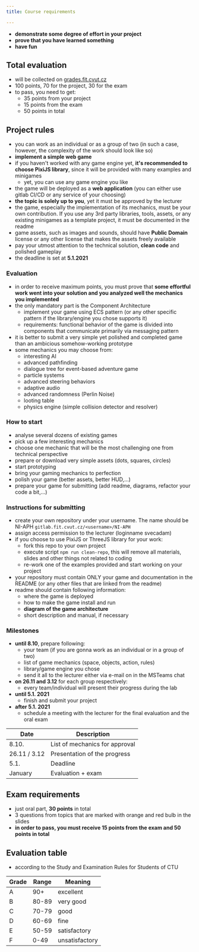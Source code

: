 ```yaml
---
title: Course requirements

---
```


- **demonstrate some degree of effort in your project**
- **prove that you have learned something**
- **have fun**

## Total evaluation
- will be collected on [grades.fit.cvut.cz](https://grades.fit.cvut.cz/)
- 100 points, 70 for the project, 30 for the exam
- to pass, you need to get:
  - 35 points from your project
  - 15 points from the exam
  - 50 points in total

## Project rules
- you can work as an individual or as a group of two (in such a case, however, the complexity of the work should look like so)
- **implement a simple web game**
- if you haven't worked with any game engine yet, **it's recommended to choose PixiJS library**, since it will be provided with many examples and minigames
  - yet, you can use any game engine you like
- the game will be deployed as a **web application** (you can either use gitlab CI/CD or any service of your choosing)
- **the topic is solely up to you**, yet it must be approved by the lecturer
- the game, especially the implementation of its mechanics, must be your own contribution. If you use any 3rd party libraries, tools, assets, or any existing minigames as a template project, it must be documented in the readme
- game assets, such as images and sounds, should have **Public Domain** license or any other license that makes the assets freely available
- pay your utmost attention to the technical solution, **clean code** and polished gameplay
- the deadline is set at **5.1.2021**

### Evaluation
- in order to receive maximum points, you must prove that **some effortful work went into your solution and you analyzed well the mechanics you implemented** 
- the only mandatory part is the Component Architecture
  - implement your game using ECS pattern (or any other specific pattern if the library/engine you chose supports it)
  - requirements: functional behavior of the game is divided into components that communicate primarily via messaging pattern
- it is better to submit a very simple yet polished and completed game than an ambicious somehow-working prototype
- some mechanics you may choose from:
  - interesting AI
  - advanced pathfinding
  - dialogue tree for event-based adventure game
  - particle systems
  - advanced steering behaviors
  - adaptive audio
  - advanced randomness (Perlin Noise)
  - looting table
  - physics engine (simple collision detector and resolver)

### How to start
- analyse several dozens of existing games
- pick up a few interesting mechanics
- choose one mechanic that will be the most challenging one from technical perspective
- prepare or download very simple assets (dots, squares, circles)
- start prototyping
- bring your gaming mechanics to perfection
- polish your game (better assets, better HUD,...)
- prepare your game for submitting (add readme, diagrams, refactor your code a bit,...)

### Instructions for submitting
- create your own repository under your username. The name should be NI-APH `gitlab.fit.cvut.cz/<username>/NI-APH`
- assign access permission to the lecturer (loginname svecadam)
- if you choose to use PixiJS or ThreeJS library for your work:
  - fork this repo to your own project
  - execute script `npm run clean-repo`, this will remove all materials, slides and other things not related to coding
  - re-work one of the examples provided and start working on your project
- your repository must contain ONLY your game and documentation in the README (or any other files that are linked from the readme)
- readme should contain following information:
  - where the game is deployed
  - how to make the game install and run
  - **diagram of the game architecture**
  - short description and manual, if necessary

### Milestones
- **until 8.10**, prepare following:
  - your team (if you are gonna work as an individual or in a group of two)
  - list of game mechanics  (space, objects, action, rules)
  - library/game engine you chose
  - send it all to the lecturer either via e-mail on in the MSTeams chat
- **on 26.11 and 3.12** for each group respectively:
  - every team/individual will present their progress during the lab
- **until 5.1. 2021**
  - finish and submit your project
- **after 5.1. 2021**
  - schedule a meeting with the lecturer for the final evaluation and the oral exam

| Date | Description |
| ------ | ------ | 
| 8.10. | List of mechanics for approval |
| 26.11 / 3.12 | Presentation of the progress |
| 5.1. | Deadline | 
| January | Evaluation + exam |

## Exam requirements
- just oral part, **30 points** in total
- 3 questions from topics that are marked with orange and red bulb in the slides
- **in order to pass, you must receive 15 points from the exam and 50 points in total**

## Evaluation table
- according to the Study and Examination Rules for Students of CTU 

| Grade | Range | Meaning |
| ------ | ------ | ------ |
| A | 90+ | excellent |
| B | 80-89 | very good |
| C | 70-79 | good |
| D | 60-69 | fine |
| E | 50-59 | satisfactory |
| F | 0-49 | unsatisfactory |